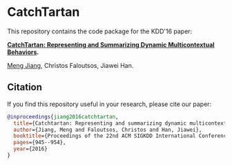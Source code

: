 # CatchTartan

This repository contains the code package for the KDD'16 paper:

**[CatchTartan: Representing and Summarizing Dynamic Multicontextual Behaviors](http://www.meng-jiang.com/pubs/catchtartan-kdd16/catchtartan-kdd16-paper.pdf).** 

[Meng Jiang](http://meng-jiang.com/), Christos Faloutsos, Jiawei Han.

## Citation
If you find this repository useful in your research, please cite our paper:

```bibtex
@inproceedings{jiang2016catchtartan,
  title={Catchtartan: Representing and summarizing dynamic multicontextual behaviors},
  author={Jiang, Meng and Faloutsos, Christos and Han, Jiawei},
  booktitle={Proceedings of the 22nd ACM SIGKDD International Conference on Knowledge Discovery and Data Mining},
  pages={945--954},
  year={2016}
}
